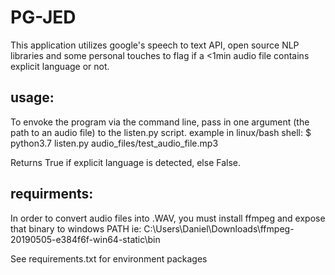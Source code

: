 # PG-JED
This application utilizes google's speech to text API, open source NLP libraries
and some personal touches to flag if a <1min audio file contains explicit language or not.

## usage:
To envoke the program via the command line, pass in one argument (the path to an audio file) to the listen.py script.
example in linux/bash shell:  $ python3.7 listen.py audio_files/test_audio_file.mp3

Returns True if explicit language is detected, else False. 

## requirments:
In order to convert audio files into .WAV, you must install ffmpeg and expose that binary to windows PATH ie: C:\Users\Daniel\Downloads\ffmpeg-20190505-e384f6f-win64-static\bin

See requirements.txt for environment packages

